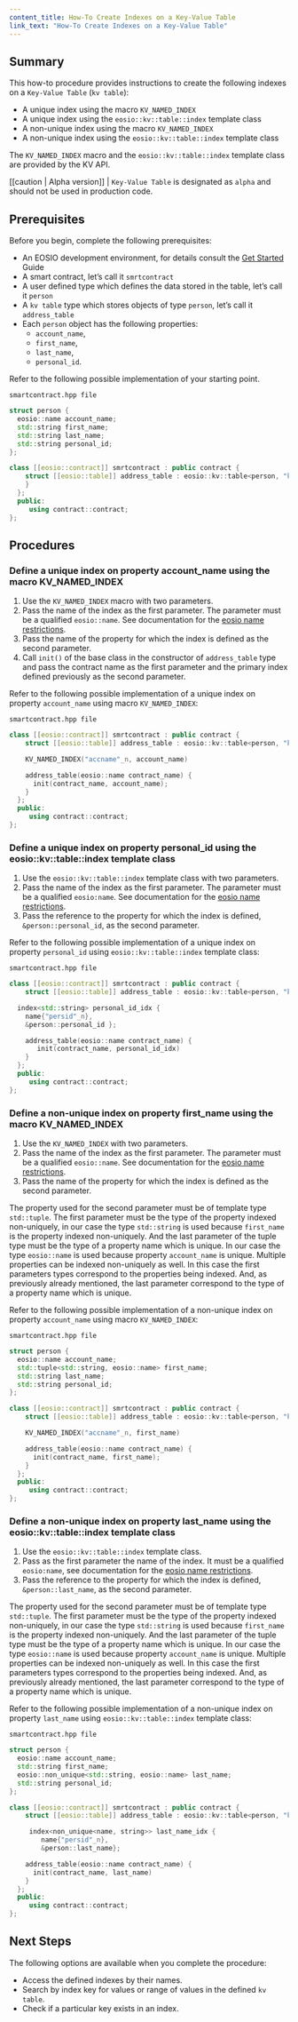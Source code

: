 ```yaml
---
content_title: How-To Create Indexes on a Key-Value Table
link_text: "How-To Create Indexes on a Key-Value Table"
---
```


## Summary

This how-to procedure provides instructions to create the following indexes on a `Key-Value Table` (`kv table`):

* A unique index using the macro `KV_NAMED_INDEX`
* A unique index using the `eosio::kv::table::index` template class
* A non-unique index using the macro `KV_NAMED_INDEX`
* A non-unique index using the `eosio::kv::table::index` template class

The  `KV_NAMED_INDEX` macro and the `eosio::kv::table::index` template class are provided by the KV API.

[[caution | Alpha version]]
| `Key-Value Table` is designated as `alpha` and should not be used in production code.

## Prerequisites

Before you begin, complete the following prerequisites:

* An EOSIO development environment, for details consult the [Get Started](https://developers.eos.io/welcome/latest/getting-started/development-environment/introduction) Guide
* A smart contract, let’s call it `smrtcontract`
* A user defined type which defines the data stored in the table, let’s call it `person`
* A `kv table` type which stores objects of type `person`, let’s call it `address_table`
* Each `person` object has the following properties:
  * `account_name`,
  * `first_name`,
  * `last_name`,
  * `personal_id`.

Refer to the following possible implementation of your starting point.

`smartcontract.hpp file`

```cpp
struct person {
  eosio::name account_name;
  std::string first_name;
  std::string last_name;
  std::string personal_id;
};

class [[eosio::contract]] smrtcontract : public contract {
    struct [[eosio::table]] address_table : eosio::kv::table<person, "kvaddrbook"_n> {
    }
  };
  public:
     using contract::contract;
};
```

## Procedures

### Define a unique index on property account_name using the macro KV_NAMED_INDEX

1. Use the `KV_NAMED_INDEX` macro with two parameters.
2. Pass the name of the index as the first parameter. The parameter must be a qualified `eosio::name`. See documentation for the [eosio name restrictions](https://developers.eos.io/welcome/latest/glossary/index#account-name).
3. Pass the name of the property for which the index is defined as the second parameter.
4. Call `init()` of the base class in the constructor of `address_table` type and pass the contract name as the first parameter and the primary index defined previously as the second parameter.

Refer to the following possible implementation of a unique index on property `account_name` using macro `KV_NAMED_INDEX`:

`smartcontract.hpp file`

```cpp
class [[eosio::contract]] smrtcontract : public contract {
    struct [[eosio::table]] address_table : eosio::kv::table<person, "kvaddrbook"_n> {

    KV_NAMED_INDEX("accname"_n, account_name)

    address_table(eosio::name contract_name) {
      init(contract_name, account_name);
    }
  };
  public:
     using contract::contract;
};
```

### Define a unique index on property personal_id using the eosio::kv::table::index template class

1. Use the `eosio::kv::table::index` template class with two parameters.
2. Pass the name of the index as the first parameter. The parameter must be a qualified `eosio:name`. See documentation for the [eosio name restrictions](https://developers.eos.io/welcome/latest/glossary/index#account-name).
3. Pass the reference to the property for which the index is defined, `&person::personal_id`, as the second parameter.

Refer to the following possible implementation of a unique index on property `personal_id` using `eosio::kv::table::index` template class:

`smartcontract.hpp file`

```cpp
class [[eosio::contract]] smrtcontract : public contract {
    struct [[eosio::table]] address_table : eosio::kv::table<person, "kvaddrbook"_n> {

  index<std::string> personal_id_idx {
    name{"persid"_n},
    &person::personal_id };

    address_table(eosio::name contract_name) {
       init(contract_name, personal_id_idx)
    }
  };
  public:
     using contract::contract;
};
```

### Define a non-unique index on property first_name using the macro KV_NAMED_INDEX

1. Use the `KV_NAMED_INDEX` with two parameters.
2. Pass the name of the index as the first parameter. The parameter must be a qualified `eosio::name`. See documentation for the [eosio name restrictions](https://developers.eos.io/welcome/latest/glossary/index#account-name).
3. Pass the name of the property for which the index is defined as the second parameter.

The property used for the second parameter must be of template type `std::tuple`. The first parameter must be the type of the property indexed non-uniquely, in our case the type `std::string` is used because `first_name` is the property indexed non-uniquely. And the last parameter of the tuple type must be the type of a property name which is unique. In our case the type `eosio::name` is used because property `account_name` is unique. Multiple properties can be indexed non-uniquely as well. In this case the first parameters types correspond to the properties being indexed. And, as previously already mentioned, the last parameter correspond to the type of a property name which is unique.

Refer to the following possible implementation of a non-unique index on property `account_name` using macro `KV_NAMED_INDEX`:

`smartcontract.hpp file`

```cpp
struct person {
  eosio::name account_name;
  std::tuple<std::string, eosio::name> first_name;
  std::string last_name;
  std::string personal_id;
};

class [[eosio::contract]] smrtcontract : public contract {
    struct [[eosio::table]] address_table : eosio::kv::table<person, "kvaddrbook"_n> {

    KV_NAMED_INDEX("accname"_n, first_name)

    address_table(eosio::name contract_name) {
      init(contract_name, first_name);
    }
  };
  public:
     using contract::contract;
};
```

### Define a non-unique index on property last_name using the eosio::kv::table::index template class

1. Use the `eosio::kv::table::index` template class.
2. Pass as the first parameter the name of the index. It must be a qualified `eosio:name`, see documentation for the [eosio name restrictions](https://developers.eos.io/welcome/latest/glossary/index#account-name).
3. Pass the reference to the property for which the index is defined, `&person::last_name`, as the second parameter.

The property used for the second parameter must be of template type `std::tuple`. The first parameter must be the type of the property indexed non-uniquely, in our case the type `std::string` is used because `first_name` is the property indexed non-uniquely. And the last parameter of the tuple type must be the type of a property name which is unique. In our case the type `eosio::name` is used because property `account_name` is unique. Multiple properties can be indexed non-uniquely as well. In this case the first parameters types correspond to the properties being indexed. And, as previously already mentioned, the last parameter correspond to the type of a property name which is unique.

Refer to the following possible implementation of a non-unique index on property `last_name` using `eosio::kv::table::index` template class:

`smartcontract.hpp file`

```cpp
struct person {
  eosio::name account_name;
  std::string first_name;
  eosio::non_unique<std::string, eosio::name> last_name;
  std::string personal_id;
};

class [[eosio::contract]] smrtcontract : public contract {
    struct [[eosio::table]] address_table : eosio::kv::table<person, "kvaddrbook"_n> {

     index<non_unique<name, string>> last_name_idx {
        name{"persid"_n},
        &person::last_name};

    address_table(eosio::name contract_name) {
      init(contract_name, last_name)
    }
  };
  public:
     using contract::contract;
};
```

## Next Steps

The following options are available when you complete the procedure:

* Access the defined indexes by their names.
* Search by index key for values or range of values in the defined `kv table`.
* Check if a particular key exists in an index.
